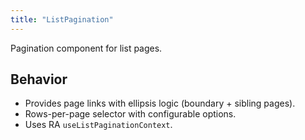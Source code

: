 ```yaml
---
title: "ListPagination"
---
```


Pagination component for list pages.

## Behavior

- Provides page links with ellipsis logic (boundary + sibling pages).
- Rows-per-page selector with configurable options.
- Uses RA `useListPaginationContext`.
